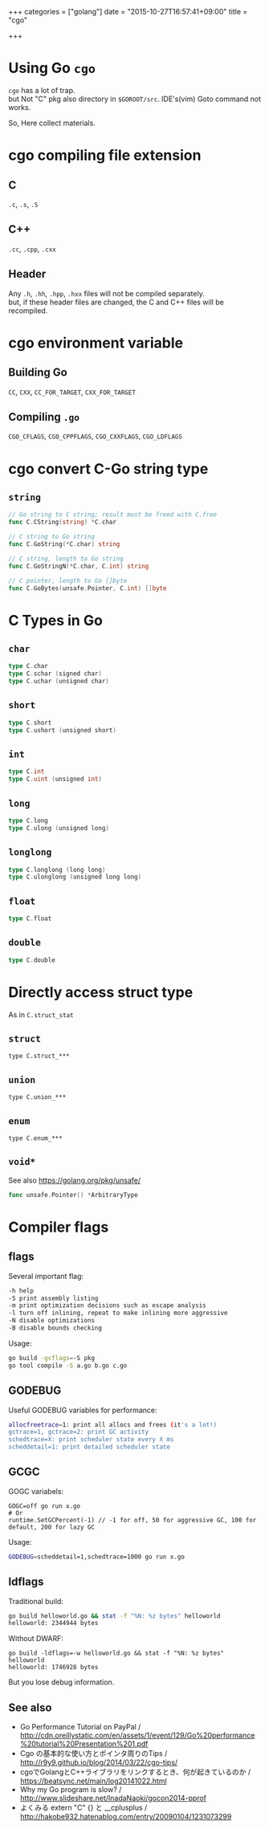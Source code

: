 +++
categories = ["golang"]
date = "2015-10-27T16:57:41+09:00"
title = "cgo"

+++

# Using Go `cgo`

`cgo` has a lot of trap.  
but Not "C" pkg also directory in `$GOROOT/src`. IDE's(vim) Goto command not works.  

So, Here collect materials.

cgo compiling file extension
===
## C
`.c`, `.s`, `.S`
## C++
`.cc`, `.cpp`, `.cxx`
## Header
Any `.h`, `.hh`, `.hpp`, `.hxx` files will not be compiled separately.  
but, if these header files are changed, the C and C++ files will be recompiled.

cgo environment variable
===

## Building Go
`CC`, `CXX`, `CC_FOR_TARGET`, `CXX_FOR_TARGET`
## Compiling `.go`
`CGO_CFLAGS`, `CGO_CPPFLAGS`, `CGO_CXXFLAGS`, `CGO_LDFLAGS`

cgo convert C-Go string type
===

## `string`

```go
// Go string to C string; result must be freed with C.free
func C.CString(string) *C.char

// C string to Go string
func C.GoString(*C.char) string

// C string, length to Go string
func C.GoStringN(*C.char, C.int) string

// C pointer, length to Go []byte
func C.GoBytes(unsafe.Pointer, C.int) []byte
```

C Types in Go
===

## `char`
```go
type C.char
type C.schar (signed char)
type C.uchar (unsigned char)
```
## `short`
```go
type C.short
type C.ushort (unsigned short)
```
## `int`
```go
type C.int
type C.uint (unsigned int)
```
## `long`
```go
type C.long
type C.ulong (unsigned long)
```
## `longlong`
```go
type C.longlong (long long)
type C.ulonglong (unsigned long long)
```
## `float`
```go
type C.float  
```
## `double`
```go
type C.double
```

Directly access struct type
===

As in `C.struct_stat`

## `struct`
```
type C.struct_***
```
## `union`
```
type C.union_***
```
## `enum`
```
type C.enum_***
```
## `void*`
See also https://golang.org/pkg/unsafe/
```go
func unsafe.Pointer() *ArbitraryType
```

Compiler flags
===

## flags
Several important flag:

```bash
-h help
-S print assembly listing
-m print optimization decisions such as escape analysis
-l turn off inlining, repeat to make inlining more aggressive
-N disable optimizations
-B disable bounds checking
```
Usage: 

```bash
go build -gcflags=-S pkg
go tool compile -S a.go b.go c.go
```

## GODEBUG
Useful GODEBUG variables for performance:

```bash
allocfreetrace=1: print all allocs and frees (it's a lot!)
gctrace=1, gctrace=2: print GC activity
schedtrace=X: print scheduler state every X ms
scheddetail=1: print detailed scheduler state
```

## GCGC
GOGC variabels:

```
GOGC=off go run x.go
# Or
runtime.SetGCPercent(-1) // -1 for off, 50 for aggressive GC, 100 for default, 200 for lazy GC
```

Usage:

```bash
GODEBUG=scheddetail=1,schedtrace=1000 go run x.go
```

## ldflags

Traditional build:
```bash
go build helloworld.go && stat -f "%N: %z bytes" helloworld
helloworld: 2344944 bytes
```

Without DWARF:
```
go build -ldflags=-w helloworld.go && stat -f "%N: %z bytes" helloworld
helloworld: 1746928 bytes
```
But you lose debug information.

## See also
- Go Performance Tutorial on PayPal / http://cdn.oreillystatic.com/en/assets/1/event/129/Go%20performance%20tutorial%20Presentation%201.pdf
- Cgo の基本的な使い方とポインタ周りのTips / http://r9y9.github.io/blog/2014/03/22/cgo-tips/
- cgoでGolangとC++ライブラリをリンクするとき、何が起きているのか / https://beatsync.net/main/log20141022.html
- Why my Go program is slow? / http://www.slideshare.net/InadaNaoki/gocon2014-pprof
- よくみる extern "C" {} と __cplusplus / http://hakobe932.hatenablog.com/entry/20090104/1231073299
